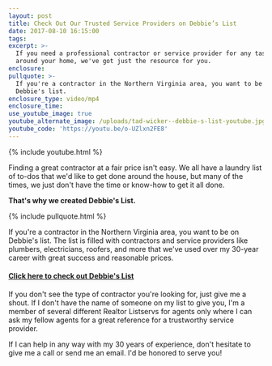 ```yaml
---
layout: post
title: Check Out Our Trusted Service Providers on Debbie’s List
date: 2017-08-10 16:15:00
tags:
excerpt: >-
  If you need a professional contractor or service provider for any task in or
  around your home, we've got just the resource for you.
enclosure:
pullquote: >-
  If you're a contractor in the Northern Virginia area, you want to be on
  Debbie's list.
enclosure_type: video/mp4
enclosure_time:
use_youtube_image: true
youtube_alternate_image: /uploads/tad-wicker--debbie-s-list-youtube.jpg
youtube_code: 'https://youtu.be/o-UZlxn2FE8'
---
```



{% include youtube.html %}

Finding a great contractor at a fair price isn't easy. We all have a laundry list of to-dos that we'd like to get done around the house, but many of the times, we just don't have the time or know-how to get it all done.

**That's why we created Debbie's List.**

{% include pullquote.html %}

If you're a contractor in the Northern Virginia area, you want to be on Debbie's list. The list is filled with contractors and service providers like plumbers, electricians, roofers, and more that we've used over my 30-year career with great success and reasonable prices.&nbsp;

#### [**Click here to check out Debbie's List**](https://www.yumpu.com/en/document/view/55881214/debbies-list-virginia-contractors-2017)

If you don't see the type of contractor you're looking for, just give me a shout. If I don't have the name of someone on my list to give you, I'm a member of several different Realtor Listservs for agents only where I can ask my fellow agents for a great reference for a trustworthy service provider.

If I can help in any way with my 30 years of experience, don't hesitate to give me a call or send me an email. I'd be honored to serve you!